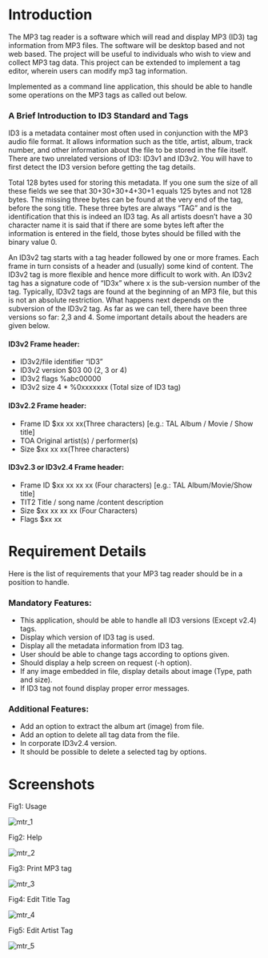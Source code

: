 # Introduction
The MP3 tag reader is a software which will read and display MP3 (ID3) tag information from MP3 files. The software will be desktop based and not web based. The project will be useful to individuals who wish to view and collect MP3 tag data. This project can be extended to implement a tag editor, wherein users can modify mp3 tag information.

Implemented as a command line application, this should be able to handle some operations on the MP3 tags as called out below. 

### A Brief Introduction to ID3 Standard and Tags

ID3 is a metadata container most often used in conjunction with the MP3 audio file format. It allows information such as the title, artist, album, track number, and other information about the file to be stored in the file itself. There are two unrelated versions of ID3: ID3v1 and ID3v2. You will have to first detect the ID3 version before getting the tag details.

Total 128 bytes used for storing this metadata. If you one sum the size of all these fields we see that 30+30+30+4+30+1 equals 125 bytes and not 128 bytes. The missing three bytes can be found at the very end of the tag, before the song title. These three bytes are always “TAG” and is the identification that this is indeed an ID3 tag. As all artists doesn’t have a 30 character name it is said that if there are some bytes left after the information is entered in the field, those bytes should be filled with the binary value 0.

An ID3v2 tag starts with a tag header followed by one or more frames. Each frame in turn consists of a header and (usually) some kind of content. The ID3v2 tag is more flexible and hence more difficult to work with. An ID3v2 tag has a signature code of “ID3x” where x is the sub-version number of the tag. Typically, ID3v2 tags are found at the beginning of an MP3 file, but this is not an absolute restriction. What happens next depends on the subversion of the ID3v2 tag. As far as we can tell, there have been three versions so far: 2,3 and 4. Some important details about the headers are given below.  

#### ID3v2 Frame header: 

- ID3v2/file identifier “ID3” 
- ID3v2 version $03 00 (2, 3 or 4) 
- ID3v2 flags %abc00000 
- ID3v2 size 4 * %0xxxxxxx (Total size of ID3 tag)

#### ID3v2.2 Frame header:

- Frame ID $xx xx xx(Three characters) [e.g.: TAL Album / Movie / Show title]
- TOA Original artist(s) / performer(s) 
- Size $xx xx xx(Three characters)
  
#### ID3v2.3 or ID3v2.4 Frame header:

- Frame ID $xx xx xx xx (Four characters) [e.g.: TAL Album/Movie/Show title]
- TIT2 Title / song name /content description 
- Size $xx xx xx xx (Four Characters)
- Flags $xx xx

# Requirement Details
Here is the list of requirements that your MP3 tag reader should be in a position to handle. 

### Mandatory Features:
- This application, should be able to handle all ID3 versions (Except v2.4) tags.
- Display which version of ID3 tag is used.
- Display all the metadata information from ID3 tag.
- User should be able to change tags according to options given.
- Should display a help screen on request (-h option).
- If any image embedded in file, display details about image (Type, path and size).
- If ID3 tag not found display proper error messages.
  
### Additional Features:
- Add an option to extract the album art (image) from file.
- Add an option to delete all tag data from the file.
- In corporate ID3v2.4 version.
- It should be possible to delete a selected tag by options.

# Screenshots

Fig1: Usage

![mtr_1](https://github.com/sufiyanattar/MP3-Tag-Reader/assets/109298044/d96cdcb0-fb3c-46f9-b7b4-1048a9a45984)

Fig2: Help

![mtr_2](https://github.com/sufiyanattar/MP3-Tag-Reader/assets/109298044/282702b3-ed9e-42fb-8dbf-d694976958e0)

Fig3: Print MP3 tag

![mtr_3](https://github.com/sufiyanattar/MP3-Tag-Reader/assets/109298044/2487f99a-b806-4fd4-aa5e-6e3eced1e1dc)

Fig4: Edit Title Tag

![mtr_4](https://github.com/sufiyanattar/MP3-Tag-Reader/assets/109298044/7a365c5e-8598-4160-ac1a-754547bee269)


Fig5: Edit Artist Tag

![mtr_5](https://github.com/sufiyanattar/MP3-Tag-Reader/assets/109298044/61b4fd6f-3b7c-496b-9aa5-b918dbffb3c3)

